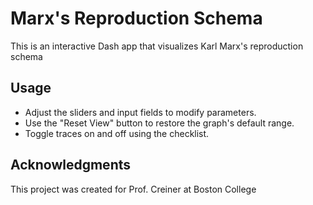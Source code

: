 # Marx's Reproduction Schema

This is an interactive Dash app that visualizes Karl Marx's reproduction schema

## Usage

- Adjust the sliders and input fields to modify parameters.
- Use the "Reset View" button to restore the graph's default range.
- Toggle traces on and off using the checklist.

## Acknowledgments

This project was created for Prof. Creiner at Boston College